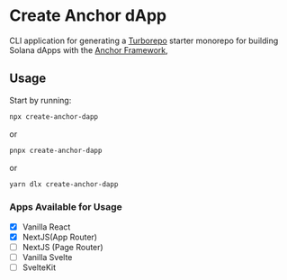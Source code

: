 # Create Anchor dApp

CLI application for generating a [Turborepo](https://turbo.build/repo/) starter monorepo for building Solana dApps with the [Anchor Framework](https://anchor-lang.com/),

## Usage
Start by running:
```sh
npx create-anchor-dapp
```
or 
```sh
pnpx create-anchor-dapp
```
or 
```sh
yarn dlx create-anchor-dapp
```

### Apps Available for Usage
- [x] Vanilla React
- [x] NextJS(App Router)
- [ ] NextJS (Page Router)
- [ ] Vanilla Svelte
- [ ] SvelteKit
